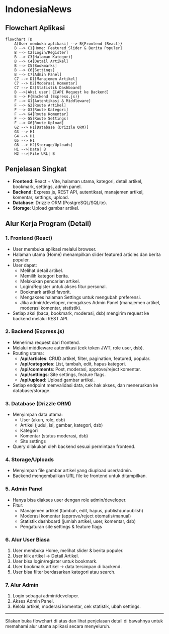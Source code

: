 # IndonesiaNews

## Flowchart Aplikasi

```mermaid
flowchart TD
    A[User membuka aplikasi] --> B{Frontend (React)}
    B --> C1[Home: Featured Slider & Berita Populer]
    B --> C2[Login/Register]
    B --> C3[Halaman Kategori]
    B --> C4[Detail Artikel]
    B --> C5[Bookmarks]
    B --> C6[Settings]
    B --> C7[Admin Panel]
    C7 --> D1[Manajemen Artikel]
    C7 --> D2[Moderasi Komentar]
    C7 --> D3[Statistik Dashboard]
    B -->|Aksi user| E[API Request ke Backend]
    E --> F{Backend (Express.js)}
    F --> G1[Autentikasi & Middleware]
    F --> G2[Route Artikel]
    F --> G3[Route Kategori]
    F --> G4[Route Komentar]
    F --> G5[Route Settings]
    F --> G6[Route Upload]
    G2 --> H1[Database (Drizzle ORM)]
    G3 --> H1
    G4 --> H1
    G5 --> H1
    G6 --> H2[Storage/Uploads]
    H1 -->|Data| B
    H2 -->|File URL| B
```

## Penjelasan Singkat
- **Frontend**: React + Vite, halaman utama, kategori, detail artikel, bookmark, settings, admin panel.
- **Backend**: Express.js, REST API, autentikasi, manajemen artikel, komentar, settings, upload.
- **Database**: Drizzle ORM (PostgreSQL/SQLite).
- **Storage**: Upload gambar artikel.

## Alur Kerja Program (Detail)

### 1. Frontend (React)
- User membuka aplikasi melalui browser.
- Halaman utama (Home) menampilkan slider featured articles dan berita populer.
- User dapat:
  - Melihat detail artikel.
  - Memilih kategori berita.
  - Melakukan pencarian artikel.
  - Login/Register untuk akses fitur personal.
  - Bookmark artikel favorit.
  - Mengakses halaman Settings untuk mengubah preferensi.
  - Jika admin/developer, mengakses Admin Panel (manajemen artikel, moderasi komentar, statistik).
- Setiap aksi (baca, bookmark, moderasi, dsb) mengirim request ke backend melalui REST API.

### 2. Backend (Express.js)
- Menerima request dari frontend.
- Melalui middleware autentikasi (cek token JWT, role user, dsb).
- Routing utama:
  - **/api/articles**: CRUD artikel, filter, pagination, featured, popular.
  - **/api/categories**: List, tambah, edit, hapus kategori.
  - **/api/comments**: Post, moderasi, approve/reject komentar.
  - **/api/settings**: Site settings, feature flags.
  - **/api/upload**: Upload gambar artikel.
- Setiap endpoint memvalidasi data, cek hak akses, dan meneruskan ke database/storage.

### 3. Database (Drizzle ORM)
- Menyimpan data utama:
  - User (akun, role, dsb)
  - Artikel (judul, isi, gambar, kategori, dsb)
  - Kategori
  - Komentar (status moderasi, dsb)
  - Site settings
- Query dilakukan oleh backend sesuai permintaan frontend.

### 4. Storage/Uploads
- Menyimpan file gambar artikel yang diupload user/admin.
- Backend mengembalikan URL file ke frontend untuk ditampilkan.

### 5. Admin Panel
- Hanya bisa diakses user dengan role admin/developer.
- Fitur:
  - Manajemen artikel (tambah, edit, hapus, publish/unpublish)
  - Moderasi komentar (approve/reject otomatis/manual)
  - Statistik dashboard (jumlah artikel, user, komentar, dsb)
  - Pengaturan site settings & feature flags

### 6. Alur User Biasa
1. User membuka Home, melihat slider & berita populer.
2. User klik artikel → Detail Artikel.
3. User bisa login/register untuk bookmark.
4. User bookmark artikel → data tersimpan di backend.
5. User bisa filter berdasarkan kategori atau search.

### 7. Alur Admin
1. Login sebagai admin/developer.
2. Akses Admin Panel.
3. Kelola artikel, moderasi komentar, cek statistik, ubah settings.

---

Silakan buka flowchart di atas dan lihat penjelasan detail di bawahnya untuk memahami alur utama aplikasi secara menyeluruh.
